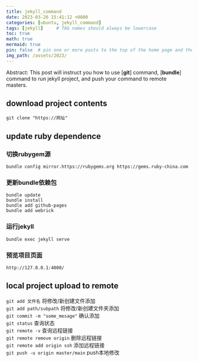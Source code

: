 ```yaml
---
title: jekyll_command
date: 2023-03-26 15:41:12 +0800
categories: [ubuntu, jekyll_command]
tags: [jekyll]     # TAG names should always be lowercase
toc: true
math: true
mermaid: true
pin: false  # pin one or more posts to the top of the home page and the fixed posts are sorted in reverse order according to their release date
img_path: /assets/2023/
---
```


Abstract: This post will instruct you how to use [**git**] command, [**bundle**] command to run jekyll project, and push your command to remote masters.&emsp;&emsp;&emsp;&emsp;&emsp;

## download project contents

`git clone "https://网址"`

## update ruby dependence

### 切换rubygem源
`bundle config mirror.https://rubygems.org https://gems.ruby-china.com`
### 更新bundle依赖包
```
bundle update
bundle install
bundle add github-pages
bundle add webrick
```
### 运行jekyll
`bundle exec jekyll serve`
### 预览项目页面
`http://127.0.0.1:4000/`

## local project upload to remote

`git add 文件名` 将修改/新创建文件添加  
`git add path/subpath` 将修改/新创建文件夹添加  
`git commit -m "some_mesage"` 确认添加  
`git status` 查询状态  
`git remote -v`  查询远程链接  
`git remote remove origin`  删除远程链接  
`git remote add origin ssh` 添加远程链接   
`git push -u origin master/main` push本地修改


